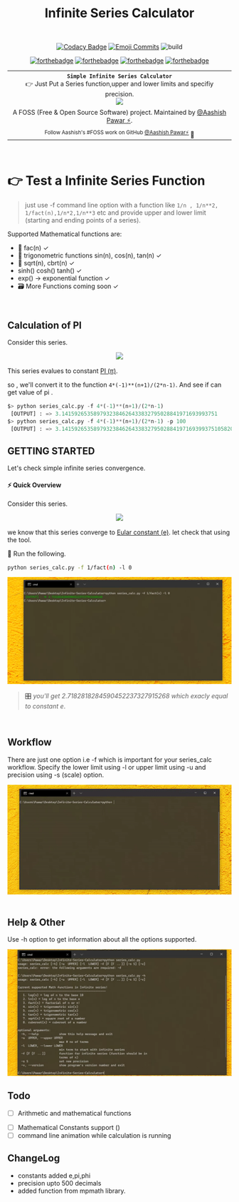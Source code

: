 <div align="center">
	<h1>Infinite Series Calculator </h1>
    <br>

[![Codacy Badge](https://app.codacy.com/project/badge/Grade/0f474033ac114868b7a68151ae720f26)](https://www.codacy.com/manual/pawarashish564/Infinite-Series-Calculator?utm_source=github.com&amp;utm_medium=referral&amp;utm_content=pawarashish564/Infinite-Series-Calculator&amp;utm_campaign=Badge_Grade)
[![Emoji Commits](
https://img.shields.io/badge/Emoji%20%F0%9F%98%9C-Commits-yellow
)](https://marketplace.visualstudio.com/items?itemName=Aashish.emoji-in-git-commit)
![build](https://github.com/pawarashish564/Infinite-Series-Calculator/workflows/build/badge.svg)
<br>

[![forthebadge](https://forthebadge.com/images/badges/made-with-python.svg)](https://forthebadge.com)
[![forthebadge](https://forthebadge.com/images/badges/not-an-issue.svg)](https://forthebadge.com)
[![forthebadge](https://forthebadge.com/images/badges/built-with-love.svg)](https://forthebadge.com) 
[![forthebadge](https://forthebadge.com/images/badges/check-it-out.svg)](https://forthebadge.com)

<!-- $\sum_{i=1}^{10} t_i$ -->
<!-- for equations https://latex.codecogs.com/ -->
<table width='100%' align="center">
    <tr align='center'>
        <td align='center' width='100%' colspan='2'>
           <strong>
           <code>Simple Infinite Series Calculator</code></strong><br />
            👉 Just Put a Series function,upper and lower limits and specifiy precision.
            <br>
            <img src="https://latex.codecogs.com/svg.latex?\sum_{n=0}^{100000}%20f(n)">
        </td>
    </tr>
    <tr align='center' >
        <td align='center'>
            A FOSS (Free & Open Source Software) project. Maintained by <a href='https://github.com/pawarashish564'>@Aashish Pawar ⚡</a>.
        </td>
    </tr>
<tr align='center'  width='100%'><td align='center'><sup> Follow Aashish's #FOSS work on GitHub <a href='https://github.com/Pawarashish564'>@Aashish Pawar⚡</a> 
</a></sup>🙌</td></tr>
</table>

</div>

<br>

# 👉 Test a Infinite Series Function

> just use -f command line option with a function like ``` 1/n , 1/n**2, 1/fact(n),1/n*2,1/n**3 ``` etc and provide upper and lower limit (starting and ending points of a series).

Supported Mathematical functions are:

- 🥞 fac(n) ✓ 
- 🤠 trigonometric functions sin(n), cos(n), tan(n) ✓
- 🐎 sqrt(n), cbrt(n) ✓
- sinh() cosh() tanh() ✓ 
- exp() → exponential function ✓
- 🗃 More Functions coming soon ✓

<!-- - 💯 other series functions ✓ -->
<br>

## Calculation of PI

Consider this series. 

<p align="center">
<img src="https://latex.codecogs.com/svg.latex?\sum_{n=0}^{\infty}%20\frac{4*(-1)^{(n+1)}}{(2n-1)}
">
</p>

This series evalues to constant <a href="https://en.wikipedia.org/wiki/Pi"> PI (π)</a>.

so , we'll convert it to the function `4*(-1)**(n+1)/(2*n-1)`. And see if can get value of  pi .

```python
$> python series_calc.py -f 4*(-1)**(n+1)/(2*n-1)
 [OUTPUT] : => 3.1415926535897932384626433832795028841971693993751
$> python series_calc.py -f 4*(-1)**(n+1)/(2*n-1) -p 100
 [OUTPUT] : => 3.141592653589793238462643383279502884197169399375105820974944592307816406286208998628034825342117068
```

## GETTING STARTED

Let's check simple infinite series convergence.

#### ⚡️ Quick Overview
Consider this series. 
<br>
<p align="center">
<img src="https://latex.codecogs.com/svg.latex?\sum_{n=0}^{%20\infty%20}%201/n!">
</p>
we know that this series converge to <a href="https://en.wikipedia.org/wiki/E_(mathematical_constant)">Eular constant (e)</a>. let check that using the tool.
<br>

💯 Run the following. 

```sh
python series_calc.py -f 1/fact(n) -l 0
```
![](.github/first_series.png)

> 🎛   _you'll get 2.7182818284590452237327915268 which exacly equal to constant e_.

<br>

## Workflow 

There are just one option i.e -f which is important for your series_calc workflow. Specify the lower limit using -l or upper limit using -u and precision using -s (scale) option. 
<div align="center">
<img src = ".github/demo_2.gif">
</div>
<br>
<!-- ![]() -->

## Help & Other

Use -h option to get information about all the options supported.

![](.github/help_menu.png)

## Todo

- [ ] Arithmetic and mathematical functions
<!-- - [ ] Multiple Transforms  -->
- [ ] Mathematical Constants support () 
- [ ] command line animation while calculation is running 

## ChangeLog

- constants added e,pi,phi
- precision upto 500 decimals
- added function from mpmath library.